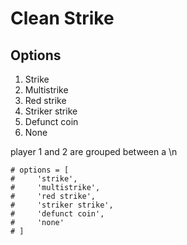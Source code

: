 # Clean Strike

## Options

1. Strike
2. Multistrike
3. Red strike
4. Striker strike
5. Defunct coin
6. None

player 1 and 2 are grouped between a \n


```
# options = [
#     'strike',
#     'multistrike',
#     'red strike',
#     'striker strike',
#     'defunct coin',
#     'none'
# ]
```